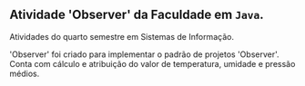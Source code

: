 

<!---
LeticiaDosSantos/Java-Faculdade-Observer é uma atividade da Faculdade em Java.
--->

 ## Atividade 'Observer' da Faculdade em `Java`.

<p>Atividades do quarto semestre em Sistemas de Informação.</p>
<p>'Observer' foi criado para implementar o padrão de projetos 'Observer'.<br>
Conta com cálculo e atribuição do valor de temperatura, umidade e pressão médios.</p>

